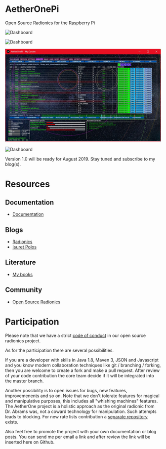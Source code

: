 # AetherOnePi
Open Source Radionics for the Raspberry Pi

![Dashboard](https://raw.githubusercontent.com/isuretpolos/AetherOnePi/master/documentation/screenshots/dashboard.jpg)

![Dashboard](https://raw.githubusercontent.com/isuretpolos/AetherOnePi/master/documentation/screenshots/session.jpg)

![Dashboard](https://raw.githubusercontent.com/isuretpolos/AetherOnePi/master/documentation/screenshots/analysis.jpg)

![Dashboard](https://raw.githubusercontent.com/isuretpolos/AetherOnePi/master/documentation/screenshots/broadcast.jpg)

Version 1.0 will be ready for August 2019.
Stay tuned and subscribe to my blog(s).

# Resources
## Documentation
- [Documentation](documentation/documentation.md)
## Blogs
- [Radionics](https://radionics.home.blog)
- [Isuret Polos](https://isuretpolos.wordpress.com)
## Literature
- [My books](https://isuretpolos.wordpress.com/literature/)
## Community
- [Open Source Radionics](https://vk.com/club184090674)

# Participation
Please note that we have a strict [code of conduct](CODE_OF_CONDUCT.md) in our open source radionics project.

As for the participation there are several possibilities.

If you are a developer with skills in Java 1.8, Maven 3, JSON and Javascript and you know modern collaboration techniques like git / branching / forking, then you are welcome to create a fork and make a pull request. After review of your code contribution the core team decide if it will be integrated into the master branch.

Another possibility is to open issues for bugs, new features, improvemenents and so on. Note that we don't tolerate features for magical and manipulative purposes, this includes all "whishing machines" features. The AetherOne project is a holistic approach as the original radionic from Dr. Abrams was, not a coward technology for manipulation. Such attempts leads to blocking. For new rate lists contribution a [separate repository](https://github.com/isuretpolos/radionics-rates) exists.

Also feel free to promote the project with your own documentation or blog posts. You can send me per email a link and after review the link will be inserted here on Github.
